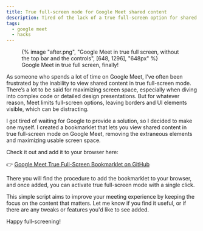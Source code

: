 ```yaml
---
title: True full-screen mode for Google Meet shared content
description: Tired of the lack of a true full-screen option for shared content on Google Meet, I created a bookmarklet to solve the issue, available on GitHub.
tags:
  - google meet
  - hacks
---
```


<figure>
	{% image "after.png", "Google Meet in true full screen, without the top bar and the controls", [648, 1296], "648px" %}
	<figcaption>Google Meet in true full screen, finally!</figcaption>
</figure>

As someone who spends a lot of time on Google Meet, I’ve often been frustrated by the inability to view shared content in true full-screen mode. There’s a lot to be said for maximizing screen space, especially when diving into complex code or detailed design presentations. But for whatever reason, Meet limits full-screen options, leaving borders and UI elements visible, which can be distracting.

I got tired of waiting for Google to provide a solution, so I decided to make one myself. I created a bookmarklet that lets you view shared content in true full-screen mode on Google Meet, removing the extraneous elements and maximizing usable screen space.

Check it out and add it to your browser here:

👉 [Google Meet True Full-Screen Bookmarklet on GitHub](https://github.com/verlok/google-meet-true-full-screen/tree/main)

There you will find the procedure to add the bookmarklet to your browser, and once added, you can activate true full-screen mode with a single click. 

This simple script aims to improve your meeting experience by keeping the focus on the content that matters.
Let me know if you find it useful, or if there are any tweaks or features you'd like to see added. 

Happy full-screening!